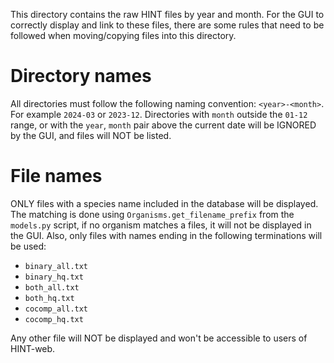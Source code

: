 This directory contains the raw HINT files by year and month. For the GUI to
correctly display and link to these files, there are some rules that need to be
followed when moving/copying files into this directory.

# Directory names

All directories must follow the following naming convention: `<year>-<month>`.
For example `2024-03` or `2023-12`. Directories with `month` outside the
`01-12` range, or with the `year`, `month` pair above the current date will be
IGNORED by the GUI, and files will NOT be listed.

# File names

ONLY files with a species name included in the database will be displayed. The
matching is done using `Organisms.get_filename_prefix` from the `models.py` 
script, if no organism matches a files, it will not be displayed in the GUI.
Also, only files with names ending in the following terminations will be used:
* `binary_all.txt`
* `binary_hq.txt`
* `both_all.txt`
* `both_hq.txt`
* `cocomp_all.txt`
* `cocomp_hq.txt`

Any other file will NOT be displayed and won't be accessible to users of
HINT-web. 
